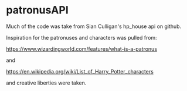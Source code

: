 # patronusAPI

Much of the code was take from Sian Culligan's hp_house api on github. 

Inspiration for the patronuses and characters was pulled from:

https://www.wizardingworld.com/features/what-is-a-patronus
 
 and 

 https://en.wikipedia.org/wiki/List_of_Harry_Potter_characters

and creative liberties were taken.

